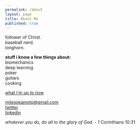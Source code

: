 ```yaml
---
permalink: /about
layout: page
title: About Me
published: true
---
```

follower of Christ.  
baseball nerd.  
longhorn.  

**stuff i know a few things about:**  
biomechanics  
deep learning  
poker  
guitars  
cooking  

[what i'm up to now](/now)

milesokamoto@gmail.com  
[twitter](https://twitter.com/MilesOkamoto)  
[linkedin](https://www.linkedin.com/in/miles-okamoto/)


*whatever you do, do all to the glory of God.* - 1 Corinthians 10:31
